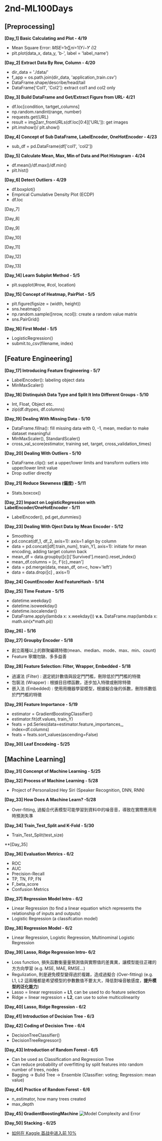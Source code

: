 # 2nd-ML100Days

## [Preprocessing]

**[Day_1] Basic Calculating and Plot - 4/19**
- Mean Square Error: 𝑀𝑆𝐸=1𝑛∑𝑛𝑖=1(𝑌𝑖−𝑌̂ 𝑖)2
- plt.plot(data_x, data_y, 'b-', label = 'label_name')

**[Day_2] Extract Data By Row, Column - 4/20**
- dir_data = './data/'
- f_app = os.path.join(dir_data, 'application_train.csv')
- DataFrame.shape/describe/head/tail
- DataFrame['Col1', 'Col2']: extract col1 and col2 only

**[Day_3] Build DataFrame and Get/Extract Figure from URL- 4/21**
- df.loc[condition, tartget_columns]
- np.random.randint(range, number)
- requests.get(URL)
- result = img2arr_fromURLs(df.loc[0:4]['URL']): get images
- plt.imshow()/ plt.show()

**[Day_4] Concept of Sub DataFrame, LabelEncoder, OneHotEncoder - 4/23**
- sub_df = pd.DataFrame(df['col1', 'col2'])

**[Day_5] Calculate Mean, Max, Min of Data and Plot Histogram - 4/24**
- df.mean()/df.max()/df.min()
- plt.hist()

**[Day_6] Detect Outliers - 4/29**
- df.boxplot()
- Emprical Cumulative Density Plot (ECDP)
- df.loc

[Day_7]

[Day_8]

[Day_9]

[Day_10]

[Day_11]

[Day_12]

[Day_13]

**[Day_14] Learn Subplot Method - 5/5**
- plt.supplot(#row, #col, location)

**[Day_15] Concept of Heatmap, PairPlot - 5/5**
- plt.figure(figsize = (width, height))
- sns.heatmap()
- np.random.sample([nrow, ncol]): create a random value matrix
- sns.PairGrid()

**[Day_16] First Model - 5/5**
- LogisticRegression()
- submit.to_csv(filename, index)

## [Feature Engineering]

**[Day_17] Introducing Feature Engineering - 5/7**
- LabelEncoder(): labeling object data
- MinMaxScaler()

**[Day_18] Distinquish Data Type and Split It Into Different Groups - 5/10**
- Int, Float, Object etc.
- zip(df.dtypes, df.columns)

**[Day_19] Dealing With Missing Data - 5/10**
- DataFrame.fillna(): fill missing data with 0, -1, mean, median to make dataset meaningful
- MinMaxScaler(), StandardScaler()
- cross_val_score(estimator, training set, target, cross_validation_times)

**[Day_20] Dealing With Outliers - 5/10**
- DataFrame.clip(): set a upper/lower limits and transform outliers into upper/lower limit value
- Drop outlier directly

**[Day_21] Reduce Skewness (偏度) - 5/11**
- Stats.boxcox()

**[Day_22] Impact on LogisticRegression with LabelEncoder/OneHotEncoder - 5/11**
- LabelEncoder(), pd.get_dummies()

**[Day_23] Dealing With Oject Data by Mean Encoder - 5/12**
- Smoothing
- pd.concat(df_1, df_2, axis=1): axis=1 align by column
- data = pd.concat([df[:train_num], train_Y], axis=1): initiate for mean encoding, adding target column back
- mean_df = data.groupby([c])['Survived'].mean().reset_index()
- mean_df.columns = [c, f'{c}_mean']
- data = pd.merge(data, mean_df, on=c, how='left')
- data = data.drop([c] , axis=1)

**[Day_24] CountEncoder And FeatureHash - 5/14**

**[Day_25] Time Feature - 5/15**
- datetime.weekday()
- datetime.isoweekday()
- datetime.isocalendar()
- DataFrame.apply(lambda x: x.weekday()) **v.s.** DataFrame.map(lambda x: math.sin(x*math.pi))

**[Day_26] - 5/16**

**[Day_27] Groupby Encoder - 5/18**
- 創立兩種以上的群聚編碼特徵(mean、median、mode、max、min、count)
- Feature 寧爛勿缺、多多益善

**[Day_28] Feature Selection: Filter, Wrapper, Embedded - 5/18**
- 過濾法 (Filter) : 選定統計數值與設定⾨門檻，刪除低於⾨門檻的特徵
- 包裝法 (Wrapper) : 根據⽬目標函數，逐步加入特徵或刪除特徵
- 嵌入法 (Embedded) : 使⽤用機器學習模型，根據擬合後的係數，刪除係數低於⾨門檻的特徵

**[Day_29] Feature Importance - 5/19**
- estimator = GradientBoostingClassifier()
- estimator.fit(df.values, train_Y)
- feats = pd.Series(data=estimator.feature_importances_, index=df.columns)
- feats = feats.sort_values(ascending=False)

**[Day_30] Leaf Encodeing - 5/25**

## [Machine Learning]

**[Day_31] Concenpt of Machine Learning - 5/25**

**[Day_32] Process of Machine Learning - 5/28**
- Project of Personalized Hey Siri (Speaker Recognition, DNN, RNN)

**[Day_33] How Does A Machine Learn? -5/28**
- Over-fitting, 過擬合代表模型可能學習到資料中的噪⾳音，導致在實際應⽤用時預測失準

**[Day_34] Train_Test_Split and K-Fold - 5/30**
- Train_Test_Split(test_size)

**[Day_35]

**[Day_36] Evaluation Metrics - 6/2**
- ROC
- AUC
- Precision-Recall
- TP, TN, FP, FN
- F_beta_score
- Confusion Metrics

**[Day_37] Regression Model Intro - 6/2**
- Linear Regression (to find a linear equation which represents the relationship of inputs and outputs)
- Logistic Regression (a classifcation model)

**[Day_38] Regression Model - 6/2**
- Linear Regression, Logistic Regression, Multinominal Logistic Regression

**[Day_39] Lasso, Ridge Regression Intro- 6/2**
- Loss function, 損失函數衡量量預測值與實際值的差異異，讓模型能往正確的⽅方向學習 (e.g. MSE, MAE, RMSE...)
- Regulization, 則是避免模型變得過於複雜，造成過擬合 (Over-fitting) (e.g. L1, L2 這兩種都是希望模型的參數數值不要太⼤，降低對噪音敏感度，**提升模型的泛化能⼒**)
- Lasso = linear regression + **L1**, can be used to do feature selection
- Ridge = linear regression + **L2**, can use to solve multicolinearity

**[Day_40] Lasso, Ridge Regression - 6/2**

**[Day_41] Introduction of Decision Tree - 6/3**

**[Day_42] Coding of Decision Tree - 6/4**
- DecisionTreeClassifier()
- DecisionTreeRegressor()

**[Day_43] Introduction of Random Forest - 6/5**
- Can be used as Classification and Regression Tree
- Can reduce probability of overfitting by split features into random number of trees, nodes
- Bagging -> Bulid Tree -> Ensemble (Classifier: voting; Regression: mean value)

**[Day_44] Practice of Random Forest - 6/6**
- n_estimator, how many trees created
- max_depth

**[Day_45] GradientBoostingMachine**
![Model Complexity and Error](http://url/to/img.png)

**[Day_50] Stacking - 6/25**
- [如何在 Kaggle 首战中进入前 10%](https://dnc1994.com/2016/04/rank-10-percent-in-first-kaggle-competition/)
